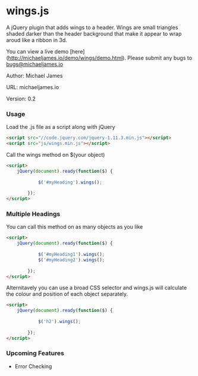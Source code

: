 # wings.js
A jQuery plugin that adds wings to a header.
Wings are small triangles shaded darker than the header background that make it appear to wrap aroud like a ribbon in 3d.

You can view a live demo [here] (http://michaeljames.io/demo/wings/demo.html). Please submit any bugs to bugs@michaeljames.io

Author: Michael James

URL: michaeljames.io

Version: 0.2


### Usage

Load the .js file as a script along with jQuery
```html
<script src="//code.jquery.com/jquery-1.11.3.min.js"></script>
<script src="js/wings.min.js"></script>
```

Call the wings method on $(your object)
```html
<script>
	jQuery(document).ready(function($) {
          
        	$('#myHeading').wings();
          
        });
</script>
```

### Multiple Headings
You can call this method on as many objects as you like
```html
<script>
	jQuery(document).ready(function($) {
          
        	$('#myHeading1').wings();
        	$('#myHeading2').wings();
          
        });
</script>
```

Alternitavely you can use a broad CSS selector and wings.js will calculate the colour and position of each object separately.
```html
<script>
	jQuery(document).ready(function($) {
          
        	$('h2').wings();
   
        });
</script>
```

### Upcoming Features
* Error Checking
